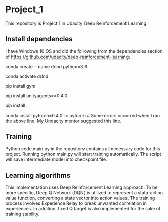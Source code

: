 # Project_1

This repository is Project 1 in Udacity Deep Reinforcement Learning. 

## Install dependencies

I have Windows 10 OS and did the following from the dependencies section of https://github.com/udacity/deep-reinforcement-learning:

conda create --name drlnd python=3.6

conda activate drlnd

pip install gym

pip install unityagents==0.4.0

pip install .

conda install pytorch=0.4.0 -c pytorch  # Some errors occurred when I ran the above line. My Undacity mentor suggested this line. 

## Training

Python code main.py in the repository contains all necessary code for this project. Running python main.py will start training automatically. The script will save intermediate model into checkpoint file. 

## Learning algorithms

This implementation uses Deep Reinforcement Learning approach. To be more specific, Deep Q Network (DQN) is utilized to represent a stata-action value function, converting a state vector into action values. The training process involves Experience Relay to break unwanted correlation in experiences. In addition, fixed Q target is also implemented for the sake of training stability. 
